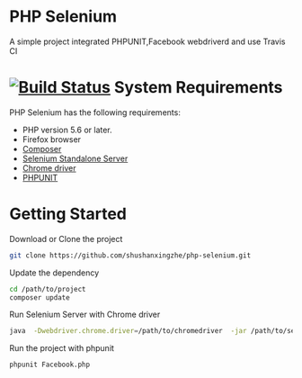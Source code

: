 PHP Selenium
=====

A simple project integrated PHPUNIT,Facebook webdriverd and use Travis CI

[![Build Status](https://travis-ci.org/shushanxingzhe/php-selenium.svg?branch=master)](https://travis-ci.org/shushanxingzhe/php-selenium)
System Requirements
===================

PHP Selenium has the following requirements:

 * PHP version 5.6 or later.
 * Firefox browser
 * [Composer](https://getcomposer.org/)
 * [Selenium Standalone Server](http://www.seleniumhq.org/download/)
 * [Chrome driver](https://sites.google.com/a/chromium.org/chromedriver/)
 * [PHPUNIT](https://phpunit.de)



Getting Started
============
Download or Clone the project
```sh
git clone https://github.com/shushanxingzhe/php-selenium.git
```

Update the dependency
```sh
cd /path/to/project
composer update
```

Run Selenium Server with Chrome driver
```sh
java  -Dwebdriver.chrome.driver=/path/to/chromedriver  -jar /path/to/selenium server/selenium-server-standalone-3.0.0.jar
```

Run the project with phpunit
```sh
phpunit Facebook.php
```
